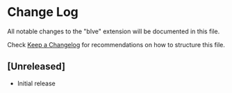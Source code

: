 # Change Log

All notable changes to the "blve" extension will be documented in this file.

Check [Keep a Changelog](http://keepachangelog.com/) for recommendations on how to structure this file.

## [Unreleased]

- Initial release